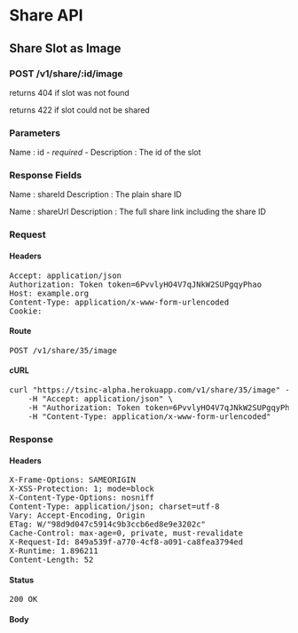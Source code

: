 # Share API

## Share Slot as Image

### POST /v1/share/:id/image

returns 404 if slot was not found

returns 422 if slot could not be shared



### Parameters

Name : id *- required -*
Description : The id of the slot


### Response Fields

Name : shareId
Description : The plain share ID

Name : shareUrl
Description : The full share link including the share ID

### Request

#### Headers

<pre>Accept: application/json
Authorization: Token token=6PvvlyHO4V7qJNkW2SUPgqyPhao
Host: example.org
Content-Type: application/x-www-form-urlencoded
Cookie: </pre>

#### Route

<pre>POST /v1/share/35/image</pre>

#### cURL

<pre class="request">curl &quot;https://tsinc-alpha.herokuapp.com/v1/share/35/image&quot; -d &#39;&#39; -X POST \
	-H &quot;Accept: application/json&quot; \
	-H &quot;Authorization: Token token=6PvvlyHO4V7qJNkW2SUPgqyPhao&quot; \
	-H &quot;Content-Type: application/x-www-form-urlencoded&quot;</pre>

### Response

#### Headers

<pre>X-Frame-Options: SAMEORIGIN
X-XSS-Protection: 1; mode=block
X-Content-Type-Options: nosniff
Content-Type: application/json; charset=utf-8
Vary: Accept-Encoding, Origin
ETag: W/&quot;98d9d047c5914c9b3ccb6ed8e9e3202c&quot;
Cache-Control: max-age=0, private, must-revalidate
X-Request-Id: 849a539f-a770-4cf8-a091-ca8fea3794ed
X-Runtime: 1.896211
Content-Length: 52</pre>

#### Status

<pre>200 OK</pre>

#### Body

```javascript

```
